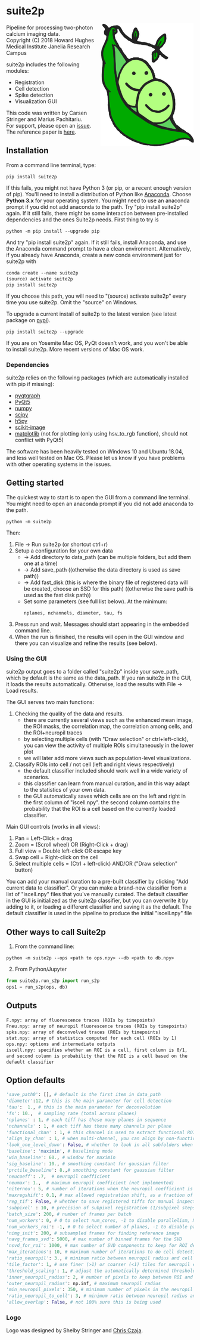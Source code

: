 # suite2p <img src="suite2p/logo/logo_unshaded.png" width="250" title="sweet two pea" alt="sweet two pea" align="right" vspace = "50">

Pipeline for processing two-photon calcium imaging data.  
Copyright (C) 2018  Howard Hughes Medical Institute Janelia Research Campus  

suite2p includes the following modules: 

* Registration
* Cell detection
* Spike detection 
* Visualization GUI

This code was written by Carsen Stringer and Marius Pachitariu.  
For support, please open an [issue](https://github.com/MouseLand/suite2p/issues).
The reference paper is [here](https://www.biorxiv.org/content/early/2017/07/20/061507). 

## Installation
From a command line terminal, type:
~~~~
pip install suite2p
~~~~
If this fails, you might not have Python 3 (or pip, or a recent enough version of pip). You'll need to install a distribution of Python like [Anaconda](https://www.anaconda.com/download/). Choose **Python 3.x** for your operating system. You might need to use an anaconda prompt if you did not add anaconda to the path. Try "pip install suite2p" again. If it still fails, there might be some interaction between pre-installed dependencies and the ones Suite2p needs. First thing to try is 
~~~~
python -m pip install --upgrade pip
~~~~
And try "pip install suite2p" again. If it still fails, install Anaconda, and use the Anaconda command prompt to have a clean environment. Alternatively, if you already have Anaconda, create a new conda environment just for suite2p with 
~~~~
conda create --name suite2p
(source) activate suite2p 
pip install suite2p
~~~~
If you choose this path, you will need to "(source) activate suite2p" every time you use suite2p. Omit the "source" on Windows.

To upgrade a current install of suite2p to the latest version (see latest package on [pypi](https://pypi.org/project/suite2p/)).
~~~~
pip install suite2p --upgrade
~~~~

If you are on Yosemite Mac OS, PyQt doesn't work, and you won't be able to install suite2p. More recent versions of Mac OS work. 

### Dependencies
suite2p relies on the following packages (which are automatically installed with pip if missing):
- [pyqtgraph](http://pyqtgraph.org/)
- [PyQt5](http://pyqt.sourceforge.net/Docs/PyQt5/)
- [numpy](http://www.numpy.org/)
- [scipy](https://www.scipy.org/)
- [h5py](https://www.h5py.org/)
- [scikit-image](https://scikit-image.org/)
- [matplotlib](https://matplotlib.org/) (not for plotting (only using hsv_to_rgb function), should not conflict with PyQt5)

The software has been heavily tested on Windows 10 and Ubuntu 18.04, and less well tested on Mac OS. Please let us know if you have problems with other operating systems in the issues.

## Getting started

The quickest way to start is to open the GUI from a command line terminal. You might need to open an anaconda prompt if you did not add anaconda to the path. 
~~~~
python -m suite2p
~~~~
Then: 
1. File -> Run suite2p (or shortcut ctrl+r)
2. Setup a configuration for your own data
    - -> Add directory to data_path (can be multiple folders, but add them one at a time)
    - -> Add save_path ((otherwise the data directory is used as save path))
    - -> Add fast_disk (this is where the binary file of registered data will be created, choose an SSD for this path) ((otherwise the save path is used as the fast disk path))
    - Set some parameters (see full list below). At the minimum: 
		~~~~
		nplanes, nchannels, diameter, tau, fs
		~~~~
3. Press run and wait. Messages should start appearing in the embedded command line. 
4. When the run is finished, the results will open in the GUI window and there you can visualize and refine the results (see below).

### Using the GUI

suite2p output goes to a folder called "suite2p" inside your save_path, which by default is the same as the data_path. If you ran suite2p in the GUI, it loads the results automatically. Otherwise, load the results with File -> Load results. 

The GUI serves two main functions:

1. Checking the quality of the data and results. 
	* there are currently several views such as the enhanced mean image, the ROI masks, the correlation map, the correlation among cells, and the ROI+neuropil traces
	* by selecting multiple cells (with "Draw selection" or ctrl+left-click), you can view the activity of multiple ROIs simultaneously in the lower plot
	* we will later add more views such as population-level visualizations. 
2. Classify ROIs into cell / not cell (left and right views respectively) 
	* the default classifier included should work well in a wide variety of scenarios. 
	* this classifier can learn from manual curation, and in this way adapt to the statistics of your own data. 
	* the GUI automatically saves which cells are on the left and right in the first column of "iscell.npy". the second column contains the probability that the ROI is a cell based on the currently loaded classifier.

Main GUI controls (works in all views):

1. Pan  = Left-Click  + drag  
2. Zoom = (Scroll wheel) OR (Right-Click + drag)
3. Full view = Double left-click OR escape key
4. Swap cell = Right-click on the cell
5. Select multiple cells = (Ctrl + left-click) AND/OR ("Draw selection" button)

You can add your manual curation to a pre-built classifier by clicking "Add current data to classifier". Or you can make a brand-new classifier from a list of "iscell.npy" files that you've manually curated. The default classifier in the GUI is initialized as the suite2p classifier, but you can overwrite it by adding to it, or loading a different classifier and saving it as the default. The default classifier is used in the pipeline to produce the initial "iscell.npy" file 
 
## Other ways to call Suite2p

1. From the command line:
~~~~
python -m suite2p --ops <path to ops.npy> --db <path to db.npy>
~~~~
	
2. From Python/Jupyter
~~~~python
from suite2p.run_s2p import run_s2p
ops1 = run_s2p(ops, db)
~~~~

## Outputs

~~~~
F.npy: array of fluorescence traces (ROIs by timepoints)  
Fneu.npy: array of neuropil fluorescence traces (ROIs by timepoints)  
spks.npy: array of deconvolved traces (ROIs by timepoints)  
stat.npy: array of statistics computed for each cell (ROIs by 1)  
ops.npy: options and intermediate outputs
iscell.npy: specifies whether an ROI is a cell, first column is 0/1, and second column is probability that the ROI is a cell based on the default classifier
~~~~

## Option defaults

~~~~python
'save_path0': [], # default is the first item in data_path
'diameter':12, # this is the main parameter for cell detection
'tau':  1., # this is the main parameter for deconvolution
'fs': 10.,  # sampling rate (total across planes)
'nplanes' : 1, # each tiff has these many planes in sequence
'nchannels' : 1, # each tiff has these many channels per plane
'functional_chan' : 1, # this channel is used to extract functional ROIs (1-based)
'align_by_chan' : 1, # when multi-channel, you can align by non-functional channel (1-based)
'look_one_level_down': False, # whether to look in all subfolders when searching for tiffs
'baseline': 'maximin', # baselining mode
'win_baseline': 60., # window for maximin
'sig_baseline': 10., # smoothing constant for gaussian filter
'prctile_baseline': 8.,# smoothing constant for gaussian filter
'neucoeff': .7,  # neuropil coefficient
'neumax': 1.,  # maximum neuropil coefficient (not implemented)
'niterneu': 5, # number of iterations when the neuropil coefficient is estimated (not implemented)
'maxregshift': 0.1, # max allowed registration shift, as a fraction of frame max(width and height)
'reg_tif': False, # whether to save registered tiffs for manual inspection
'subpixel' : 10, # precision of subpixel registration (1/subpixel steps)
'batch_size': 200, # number of frames per batch
'num_workers': 0, # 0 to select num_cores, -1 to disable parallelism, N to enforce value
'num_workers_roi': -1, # 0 to select number of planes, -1 to disable parallelism, N to enforce value
'nimg_init': 200, # subsampled frames for finding reference image
'navg_frames_svd': 5000, # max number of binned frames for the SVD
'nsvd_for_roi': 1000, # max number of SVD components to keep for ROI detection
'max_iterations': 10, # maximum number of iterations to do cell detection
'ratio_neuropil': 3., # minimum ratio between neuropil radius and cell radius
'tile_factor': 1, # use finer (>1) or coarser (<1) tiles for neuropil estimation
'threshold_scaling': 1, # adjust the automatically determined threshold by this scalar multiplier        
'inner_neuropil_radius': 2, # number of pixels to keep between ROI and neuropil donut
'outer_neuropil_radius': np.inf, # maximum neuropil radius
'min_neuropil_pixels': 350, # minimum number of pixels in the neuropil
'ratio_neuropil_to_cell': 3, # minimum ratio between neuropil radius and cell radius
'allow_overlap': False, # not 100% sure this is being used         
~~~~


### Logo
Logo was designed by Shelby Stringer and [Chris Czaja](http://chrisczaja.com/).
